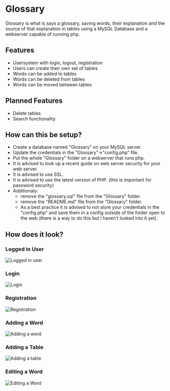 # Glossary

Glossary is what is says a glossary, saving words, their explanation and the source of that explanation in tables using a MySQL Database and a webserver capable of running php.


## Features
- Usersystem with login, logout, registration
- Users can create their own set of tables
- Words can be added to tables
- Words can be deleted from tables
- Words can be moved between tables

## Planned Features
- Delete tables
- Search functionality

## How can this be setup?
- Create a database named "Glossary" on your MySQL server.
- Update the credentials in the "Glossary"->"config.php" file.
- Put the whole "Glossary" folder on a webserver that runs php.
- It is advised to look up a recent guide on web server security for your web server.
- It is advised to use SSL.
- It is advised to use the latest version of PHP. (this is important for password security)
- Additionaly:
  - remove the "glossary.sql" file from the "Glossary" folder.
  - remove the "README.md" file from the "Glossary" folder.
  - As a best practice it is advised to not store your credentials in the "config.php" and save them in a config outside of the folder open to the web (there is a way to do this but I haven't looked into it yet).

## How does it look?

### Logged in User
![Logged in user](https://i.imgur.com/ZdZkspQ.png)

### Login
![Login](https://i.imgur.com/7qjgBr8.png)

### Registration
![Registration](https://i.imgur.com/QrZjEEy.png)

### Adding a Word
![Adding a word](https://i.imgur.com/Yu0zRlm.png)

### Adding a Table
![Adding a table](https://i.imgur.com/dKbECNj.png)

### Editing a Word
![Editing a Word](https://i.imgur.com/j3zJEZV.png)
